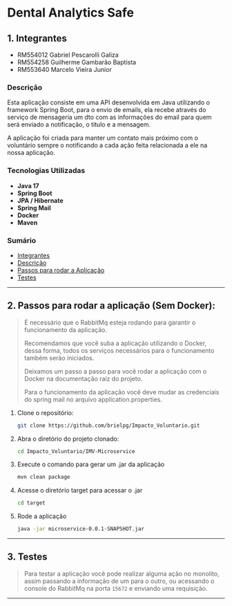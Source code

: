 
# Dental Analytics Safe

## 1. Integrantes
- RM554012 Gabriel Pescarolli Galiza
- RM554258 Guilherme Gambarão Baptista
- RM553640 Marcelo Vieira Junior

### Descrição
Esta aplicação consiste em uma API desenvolvida em Java utilizando o framework Spring Boot, para o envio de emails, ela
recebe através do serviço de mensageria um dto com as informações do email para quem será enviado a notificação, o
título e a mensagem.

A aplicação foi criada para manter um contato mais próximo com o voluntário sempre o notificando a cada
ação feita relacionada a ele na nossa aplicação.

### Tecnologias Utilizadas
- **Java 17**
- **Spring Boot**
- **JPA / Hibernate**
- **Spring Mail**
- **Docker**
- **Maven**

### Sumário
- [Integrantes](#1-integrantes)
- [Descrição](#descrição)
- [Passos para rodar a Aplicação](#2-passos-para-rodar-a-aplicação-sem-docker)
- [Testes](#3-testes)

---
## 2. Passos para rodar a aplicação (Sem Docker):
> É necessário que o RabbitMq esteja rodando para garantir o funcionamento da aplicação.
>
> Recomendamos que você suba a aplicação utilizando o Docker, dessa forma, todos os serviços necessários para o funcionamento também serão iniciados.
>
> Deixamos um passo a passo para você rodar a aplicação com o Docker na documentação raíz do projeto.
>
> Para o funcionamento da aplicação você deve mudar as credenciais do spring mail no arquivo application.properties.

1. Clone o repositório:
   ```bash
   git clone https://github.com/brielpg/Impacto_Voluntario.git

2. Abra o diretório do projeto clonado:
    ```bash
   cd Impacto_Voluntario/IMV-Microservice

3. Execute o comando para gerar um .jar da aplicação
    ```bash
   mvn clean package

4. Acesse o diretório target para acessar o .jar
    ```bash
    cd target

5. Rode a aplicação
    ```bash
   java -jar microservice-0.0.1-SNAPSHOT.jar  

---
## 3. Testes
> Para testar a aplicação você pode realizar alguma ação no monolito, assim passando a informação de um para o outro, ou
> acessando o console do RabbitMq na porta `15672` e enviando uma requisição.

---